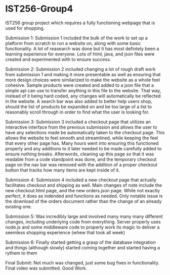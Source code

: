 # IST256-Group4
IST256 group project which requires a fully functioning webpage that is used for shopping.


Submission 1:
  Submission 1 included the bulk of the work to set up a platform from scratch to run a website on, along with some basic functionality. A lot of reasearch was done but it has most defintely been a learning experience for everyone.
Lots of html, java, and json files were created and experimented with to ensure success.

Submission 2:
  Submission 2 included changing a lot of rough draft work from submission 1 and making it more presentable as well as ensuring that more design choices were similarized to make the website as a whole feel cohesive. Sample products were created and added to a json file that a simple api can use to transfer anything in this file to the website. That way, instead of it being hard coded, any changes will automatically be reflected in the website. A search bar was also added to better help users shop, should the list of products be expanded on and be too large of a list to reasonably scroll through in order to find what the user is looking for.

Submission 3:
  Submission 3 included a checkout page that utilizes an interactive interface from the previous submission and allows the user to have any selections made be automatically taken to the checkout page. This allows the website to feel smooth and streamlined, while keeping the feel that every other page has. Many hours went into ensuring this functioned properly and any additions to it later needed to be made carefully added to ensure nothing breaks. Afterwords, cleaning up this page so that it was readable from a code standpoint was done, and the temporary checkout page on the nav bar was removed with the addition of a proper checkout button that tracks how many items are kept inside of it.

Submission 4:
  Submission 4 included a new checkout page that actually facilitates checkout and shipping as well. Main changes of note include the new checkout.html page, and the new orders.json page. While not exactly perfect, it does as indended and functions as needed. Only notable issue is the download of the orders document rather than the change of an already existing one.
  
Submission 5:
  Was incredibly large and involved many many many different changes, including underlying code from everything. Server properly uses node.js and some middleware code to properly work its magic to deliver a seemless shopping experience (whew that took all week)

Submission 6:
  Finally started getting a grasp of the database integration and things (although slowly) started coming together and started having a rythem to them

  Final Submit:
    Not much was changed, just some bug fixes in functionality. Final video was submitted. Good Work.
